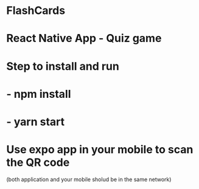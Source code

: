 # FlashCards
# React Native App - Quiz game

# Step to install and run
 # - npm install
 # - yarn start

# Use expo app in your mobile to scan the QR code
 (both application and your mobile sholud be in the same network)

